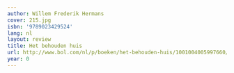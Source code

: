 ```yaml
---
author: Willem Frederik Hermans
cover: 215.jpg
isbn: '9789023429524'
lang: nl
layout: review
title: Het behouden huis
url: http://www.bol.com/nl/p/boeken/het-behouden-huis/1001004005997660/index.html
year: 0
---
```


